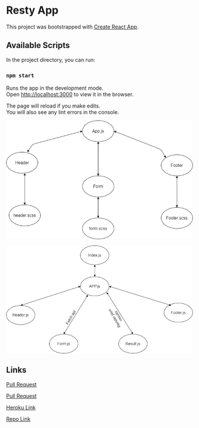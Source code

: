 
# Resty App
This project was bootstrapped with [Create React App](https://github.com/facebook/create-react-app).

## Available Scripts

In the project directory, you can run:

### `npm start`

Runs the app in the development mode.\
Open [http://localhost:3000](http://localhost:3000) to view it in the browser.

The page will reload if you make edits.\
You will also see any lint errors in the console.

![uml](images/resty.png)


![uml](images/lab27.png)

## Links 

[Pull Request](https://github.com/yasmeenokh/resty/pull/3)

[Pull Request](https://github.com/yasmeenokh/resty/pull/2)

[Heroku Link](https://yasmeen-resty.herokuapp.com/)

[Repo Link](https://github.com/yasmeenokh/resty/tree/base)